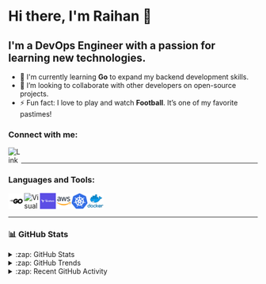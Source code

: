# Hi there, I'm Raihan 👋

## I'm a DevOps Engineer with a passion for learning new technologies.
- 🔭 I'm currently learning **Go** to expand my backend development skills.
- 🌱 I’m looking to collaborate with other developers on open-source projects.
- ⚡ Fun fact: I love to play and watch **Football**. It’s one of my favorite pastimes!

### Connect with me:
<a href="https://www.linkedin.com/in/raihan-ali-843296157/" target="_blank">
  <img height="32" align="left" alt="LinkedIn" width="26px" src="https://unpkg.com/simple-icons@v6/icons/linkedin.svg" />
</a>

<br />

---

### Languages and Tools:
<img height="32" align="left" alt="Go" width="32" src="https://raw.githubusercontent.com/github/explore/80688e429a7d4ef2fca1e82350fe8e3517d3494d/topics/go/go.png" />
<img height="32" align="left" alt="Visual Studio Code" width="32" src="https://media.githubusercontent.com/media/microsoft/vscode-docs/main/images/logo-stable.png" />
<img height="32" align="left" alt="Terraform" width="32" src="https://raw.githubusercontent.com/github/explore/80688e429a7d4ef2fca1e82350fe8e3517d3494d/topics/terraform/terraform.png" />
<img height="32" align="left" alt="AWS" width="32" src="https://raw.githubusercontent.com/github/explore/fbceb94436312b6dacde68d122a5b9c7d11f9524/topics/aws/aws.png" />
<img height="32" align="left" alt="Kubernetes" width="32" src="https://raw.githubusercontent.com/github/explore/01ea2a586e5da744792d0ccfce2f68b861f29301/topics/kubernetes/kubernetes.png" />
<img height="32" align="left" alt="Docker" width="32" src="https://raw.githubusercontent.com/github/explore/01ea2a586e5da744792d0ccfce2f68b861f29301/topics/docker/docker.png" />

<br />
<br />

---

### 📊 GitHub Stats

<details>
  <summary>:zap: GitHub Stats</summary>
  <p>
    [![Raihan's GitHub stats](https://github-readme-stats.vercel.app/api?username=Raihan11x)](https://github.com/anuraghazra/github-readme-stats)
  </p>
</details>

<details>
  <summary>:zap: GitHub Trends</summary>
  <p>
    [![GitHub Trends SVG](https://api.githubtrends.io/user/svg/Raihan11x/langs)](https://githubtrends.io)
  </p>
</details>

<details>
  <summary>:zap: Recent GitHub Activity</summary>
  <!--START_SECTION:activity-->
  <!--END_SECTION:activity-->
</details>
